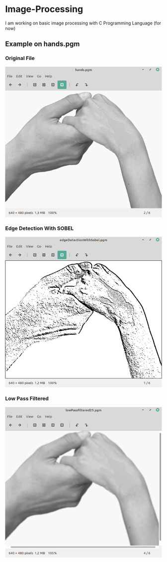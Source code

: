 # Image-Processing
  I am working on basic image processing with C Programming Language (for now)
  
  ## Example on hands.pgm
 
 ### Original File 
 <img src="img/1.png"/>
 
 ### Edge Detection With SOBEL 
 <img src="img/2.png"/>
 
 ### Low Pass Filtered
 <img src="img/3.png"/>
 
 
